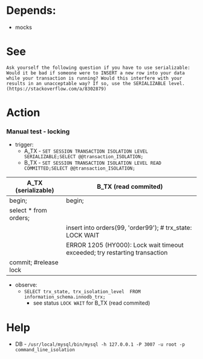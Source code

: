 # Depends:

- mocks

# See

```
Ask yourself the following question if you have to use serializable: 
Would it be bad if someone were to INSERT a new row into your data while your transaction is running? Would this interfere with your results in an unacceptable way? If so, use the SERIALIZABLE level.
(https://stackoverflow.com/a/8302879)
```

# Action

### Manual test - locking

- trigger:
    - A_TX - `SET SESSION TRANSACTION ISOLATION LEVEL SERIALIZABLE;SELECT @@transaction_ISOLATION;`
    - B_TX - `SET SESSION TRANSACTION ISOLATION LEVEL READ COMMITTED;SELECT @@transaction_ISOLATION;`

| A_TX (serializable)   | B_TX (read commited)                                                       |
|-----------------------|----------------------------------------------------------------------------|
| begin;                | begin;                                                                     |
| select * from orders; |                                                                            |
|                       | insert into orders(99, 'order99'); # trx_state: LOCK WAIT                  |
|                       | ERROR 1205 (HY000): Lock wait timeout exceeded; try restarting transaction |
| commit; #release lock |                                                                            |

- observe:
    - `SELECT trx_state, trx_isolation_level  FROM information_schema.innodb_trx;`
        - see status `LOCK WAIT` for B_TX (read commited)

# Help

- DB - `/usr/local/mysql/bin/mysql -h 127.0.0.1 -P 3007 -u root -p command_line_isolation`
